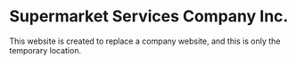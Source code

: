 # Supermarket Services Company Inc.
This website is created to replace a company website, and this is only the temporary location. 
